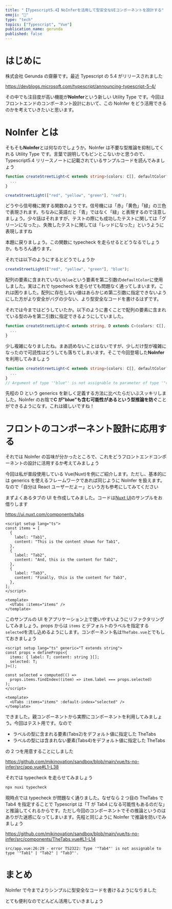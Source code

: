 ```yaml
---
title: "【Typescript5.4】NoInferを活用して型安全なUIコンポーネントを設計する"
emoji: "🧩"
type: "tech"
topics: ["Typescript", "Vue"]
publication_name: gerunda
published: false
---
```


# はじめに

株式会社 Gerunda の齋藤です。最近 Typescript の 5.4 がリリースされました

https://devblogs.microsoft.com/typescript/announcing-typescript-5-4/

その中でも注目度が高い機能が**NoInfer**という新しい Utility Type です。今回はフロントエンドのコンポーネント設計において、この NoInfer をどう活用できるのかを考えていきたいと思います。

# NoInfer とは

そもそも**NoInfer**とは何なのでしょうか。NoInfer は不要な型推論を抑制してくれる Utility Type です。言葉で説明してもピンとこないかと思うので、Typescript5.4 リリースノートに記載されているサンプルコードを読んでみましょう

```ts
function createStreetLight<C extends string>(colors: C[], defaultColor?: C) {
  ...
}

createStreetLight(["red", "yellow", "green"], "red");
```

どうやら信号機に関する関数のようです。信号機には「赤」「黄色」「緑」の三色で表現されます。ちなみに英語だと「青」ではなく「緑」と表現するので注意しましょう。少々話はそれますが、テストの際にも成功したテストに関しては「グリーンになった」、失敗したテストに関しては「レッドになった」というように表現しますね

本題に戻りましょう。この関数に typecheck を走らせるとどうなるでしょうか。もちろん通ります。

それでは以下のようにするとどうでしょうか

```ts
createStreetLight(["red", "yellow", "green"], "blue");
```

配列の要素に含まれていない`blue`という要素を第二引数の`defaultColor`に使用しました。実はこれで typecheck を走らせても問題なく通ってしまいます。これは困りました。配列に存在しない値はあらかじめ第二引数に指定できないようにした方がより安全がバグの少ない、より型安全なコードを書けるはずです。

それでは今まではどうしていたか。以下のように書くことで配列の要素に含まれている型のみを第二引数に指定できるようにしていました。

```ts
function createStreetLight<C extends string, D extends C>(colors: C[], defaultColor?: D) {
  ...
}
```

少し複雑になりましたね。まあ読めないことはないですが、少しだけ型が複雑になったので可読性はどうしても落ちてしまいます。そこで今回登場した**NoInfer**を利用してみましょう

```ts
function createStreetLight<C extends string>(colors: C[], defaultColor?: NoInfer<C>) {
  ...
}
// Argument of type '"blue"' is not assignable to parameter of type '"red" | "yellow" | "green" | undefined'.
```

先程の D という generics を新しく定義する方法に比べたらだいぶスッキリしました。NoInfer のお陰で**C が"blue"も含む可能性があるという型推論を防ぐ**ことができるようになす。これは嬉しいですね！

# フロントのコンポーネント設計に応用する

それでは NoInfer の旨味が分かったところで、これをどうフロントエンドコンポーネントの設計に活用するか考えてみましょう

今回は私が普段使用している Vue(Nuxt)を例にご紹介します。ただし、基本的には generics を使えるフレームワークであれば同じように NoInfer を扱えます。なので「自分は React ユーザーだよー」という方も参考にしてみてください

まずよくあるタブの UI を作成してみました。コードは[Nuxt UI](https://ui.nuxt.com/components/tabs)のサンプルをお借りします

https://ui.nuxt.com/components/tabs

```vue
<script setup lang="ts">
const items = [
  {
    label: "Tab1",
    content: "This is the content shown for Tab1",
  },
  {
    label: "Tab2",
    content: "And, this is the content for Tab2",
  },
  {
    label: "Tab3",
    content: "Finally, this is the content for Tab3",
  },
];
</script>

<template>
  <UTabs :items="items" />
</template>
```

このサンプルの UI をアプリケーション上で使いやすいようにリファクタリングしてみましょう。props からは `items` とデフォルトのラベルを指定する`selected`を流し込めるようにします。コンポーネント名は`TheTabs.vue`とでもしておきましょう

```vue
<script setup lang="ts" generic="T extends string">
const props = defineProps<{
  items: { label: T; content: string }[];
  selected: T;
}>();

const selected = computed(() =>
  props.items.findIndex((item) => item.label === props.selected)
);
</script>

<template>
  <UTabs :items="items" :default-index="selected" />
</template>
```

できました。親コンポーネントから実際にコンポーネントを利用してみましょう。今回はテスト用です。なので

- ラベルの型に含まれる要素(Tabs2)をデフォルト値に指定した TheTabs
- ラベルの型には含まれない要素(Tabs4)をデフォルト値に指定した TheTabs

の 2 つを用意することにしました

https://github.com/mikinovation/sandbox/blob/main/vue/ts-no-infer/src/app.vue#L1-L38

それでは typecheck を走らせてみましょう

```bash
npx nuxi typecheck
```

現時点では typecheck が問題なく通りました。なぜなら 2 つ目の TheTabs で Tab4 を指定することで Typescript は「T が Tab4 になる可能性もあるのだな」と推論してくれるからです。ただし今回のコンポーネントでその推論というのはありがた迷惑になってしまいます。先程と同じように NoInfer で推論を防いでみましょう

https://github.com/mikinovation/sandbox/blob/main/vue/ts-no-infer/src/components/TheTabs.vue#L1-L14

```
src/app.vue:26:29 - error TS2322: Type '"Tab4"' is not assignable to type '"Tab1" | "Tab2" | "Tab3"'.
```

# まとめ

NoInfer で今までよりシンプルに型安全なコードを書けるようになりました

とても便利なのでどんどん活用していきましょう
